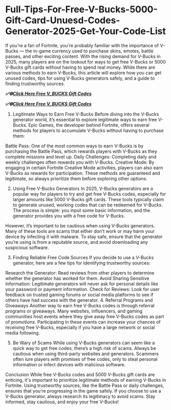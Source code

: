 # Full-Tips-For-Free-V-Bucks-5000-Gift-Card-Unuesd-Codes-Generator-2025-Get-Your-Code-List
If you're a fan of Fortnite, you're probably familiar with the importance of V-Bucks — the in-game currency used to purchase skins, emotes, battle passes, and other exciting content. With the rising demand for V-Bucks in 2025, many players are on the lookout for ways to get free V-Bucks or 5000 V-Bucks gift cards without having to spend real money. While there are various methods to earn V-Bucks, this article will explore how you can get unused codes, tips for using V-Bucks generators safely, and a guide to finding trustworthy sources.

***✅🌐[Click Here Free V_BUCKS Gift Codes](https://btadeal.com/al6g2x/)***

***✅🌐[Click Here Free V_BUCKS Gift Codes](https://btadeal.com/al6g2x/)***

1. Legitimate Ways to Earn Free V-Bucks
Before diving into the V-Bucks generator world, it’s essential to explore legitimate ways to earn free V-Bucks. Epic Games, the developer behind Fortnite, offers several methods for players to accumulate V-Bucks without having to purchase them:

Battle Pass: One of the most common ways to earn V-Bucks is by purchasing the Battle Pass, which rewards players with V-Bucks as they complete missions and level up.
Daily Challenges: Completing daily and weekly challenges often rewards you with V-Bucks.
Creative Mode: By engaging in certain Fortnite Creative Mode activities, players can also earn V-Bucks as rewards for participation.
These methods are guaranteed and legitimate, so always prioritize them before exploring other options.

2. Using Free V-Bucks Generators
In 2025, V-Bucks generators are a popular way for players to try and get free V-Bucks codes, especially for larger amounts like 5000 V-Bucks gift cards. These tools typically claim to generate unused, working codes that can be redeemed for V-Bucks. The process is simple: you input some basic information, and the generator provides you with a free code for V-Bucks.

However, it’s important to be cautious when using V-Bucks generators. Many of these tools are scams that either don’t work or may harm your device by infecting it with malware. To stay safe, ensure that the generator you’re using is from a reputable source, and avoid downloading any suspicious software.

3. Finding Reliable Free Code Sources
If you decide to use a V-Bucks generator, here are a few tips for identifying trustworthy sources:

Research the Generator: Read reviews from other players to determine whether the generator has worked for them.
Avoid Sharing Sensitive Information: Legitimate generators will never ask for personal details like your password or payment information.
Check for Reviews: Look for user feedback on trusted gaming forums or social media platforms to see if others have had success with the generator.
4. Referral Programs and Giveaways
Another way to earn free V-Bucks codes is through referral programs or giveaways. Many websites, influencers, and gaming communities host events where they give away free V-Bucks codes as part of promotions. Participating in these events can increase your chances of receiving free V-Bucks, especially if you have a large network or social media following.

5. Be Wary of Scams
While using V-Bucks generators can seem like a quick way to get free codes, there’s a high risk of scams. Always be cautious when using third-party websites and generators. Scammers often lure players with promises of free codes, only to steal personal information or infect devices with malicious software.

Conclusion
While free V-Bucks codes and 5000 V-Bucks gift cards are enticing, it's important to prioritize legitimate methods of earning V-Bucks in Fortnite. Using trustworthy sources, like the Battle Pass or daily challenges, ensures that you’re progressing in the game safely. If you choose to use a V-Bucks generator, always research its legitimacy to avoid scams. Stay informed, stay cautious, and enjoy your free V-Bucks!
